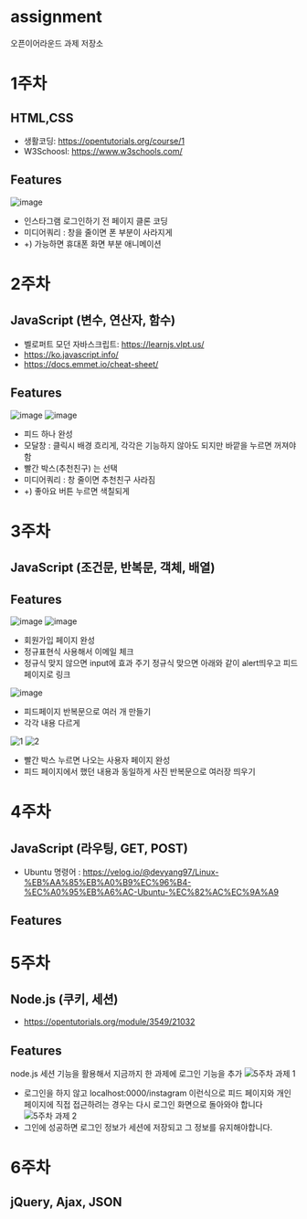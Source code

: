 # assignment
오픈이어라운드 과제 저장소

# 1주차
## HTML,CSS

 - 생활코딩: https://opentutorials.org/course/1  
 - W3Schoosl: https://www.w3schools.com/

## Features
![image](https://user-images.githubusercontent.com/41178045/113546031-3b22eb80-9626-11eb-862d-1d5110665480.png)

- 인스타그램 로그인하기 전 페이지 클론 코딩
- 미디어쿼리 : 창을 줄이면 폰 부분이 사라지게
-  +) 가능하면 휴대폰 화면 부분 애니메이션

# 2주차
## JavaScript (변수, 연산자, 함수)

 - 벨로퍼트 모던 자바스크립트: https://learnjs.vlpt.us/ 
 - https://ko.javascript.info/
 - https://docs.emmet.io/cheat-sheet/

## Features
![image](https://user-images.githubusercontent.com/41178045/113546276-a10f7300-9626-11eb-80d6-3011734e5fe8.png)
![image](https://user-images.githubusercontent.com/41178045/113546293-a8cf1780-9626-11eb-9ee1-57f7eb556f0e.png)

- 피드 하나 완성
- 모달창 : 클릭시 배경 흐리게, 각각은 기능하지 않아도 되지만 바깥을 누르면 꺼져야 함
- 빨간 박스(추천친구) 는 선택
- 미디어쿼리 : 창 줄이면 추천친구 사라짐
-  +) 좋아요 버튼 누르면 색칠되게

# 3주차
## JavaScript (조건문, 반복문, 객체, 배열)

## Features
![image](https://user-images.githubusercontent.com/41178045/116059973-65fbdf00-a6bc-11eb-85b8-1de7fce4a2f7.png)
![image](https://user-images.githubusercontent.com/41178045/116060205-a0657c00-a6bc-11eb-8e7f-a1fce25e0507.png)

- 회원가입 페이지 완성
- 정규표현식 사용해서 이메일 체크
- 정규식 맞지 않으면 input에 효과 주기
  정규식 맞으면 아래와 같이 alert띄우고 피드 페이지로 링크
  
![image](https://user-images.githubusercontent.com/41178045/116060284-b2dfb580-a6bc-11eb-9855-421dae1d5fae.png)
- 피드페이지 반복문으로 여러 개 만들기
- 각각 내용 다르게

![1](https://user-images.githubusercontent.com/41178045/116063473-fd166600-a6bf-11eb-9e20-b47eaff414cc.png)
![2](https://user-images.githubusercontent.com/41178045/116063507-01db1a00-a6c0-11eb-90b3-03f955675d5e.png)
- 빨간 박스 누르면 나오는 사용자 페이지 완성
- 피드 페이지에서 했던 내용과 동일하게 사진 반복문으로 여러장 띄우기

# 4주차
## JavaScript (라우팅, GET, POST)

- Ubuntu 명령어 : https://velog.io/@devyang97/Linux-%EB%AA%85%EB%A0%B9%EC%96%B4-%EC%A0%95%EB%A6%AC-Ubuntu-%EC%82%AC%EC%9A%A9

## Features


# 5주차
## Node.js (쿠키, 세션)

- https://opentutorials.org/module/3549/21032

## Features
node.js 세션 기능을 활용해서 지금까지 한 과제에 로그인 기능을 추가
![5주차 과제 1](https://user-images.githubusercontent.com/41178045/117766161-1e538680-b26a-11eb-911c-0237782610e1.gif)
- 로그인을 하지 않고 localhost:0000/instagram 이런식으로 피드 페이지와 개인 페이지에 직접 접근하려는 경우는 다시 로그인 화면으로 돌아와야 합니다
![5주차 과제 2](https://user-images.githubusercontent.com/41178045/117766174-20b5e080-b26a-11eb-8d5e-b5cacc2bfc7f.gif)
- 그인에 성공하면 로그인 정보가 세션에 저장되고 그 정보를 유지해야합니다.


# 6주차
## jQuery, Ajax, JSON
